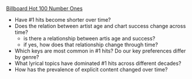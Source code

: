 [Billboard Hot 100 Number Ones](https://github.com/rfordatascience/tidytuesday/tree/main/data/2025/2025-08-26#readme)

* Have #1 hits become shorter over time?
* Does the relation between artist age and chart success change across time?
    * is there a relationship between artis age and success?
    * if yes, how does that relationship change through time?
* Which keys are most common in #1 hits? Do our key preferences differ by genre?
* What lyrical topics have dominated #1 hits across different decades?
* How has the prevalence of explicit content changed over time?